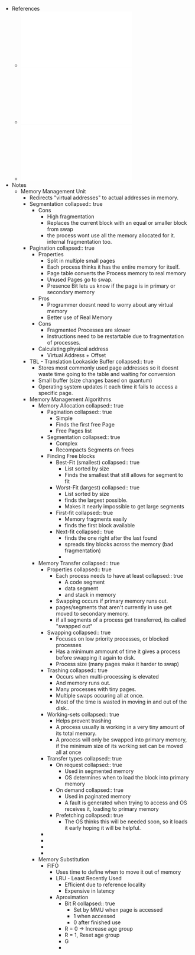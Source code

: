 - References
	- ![18 - MV2 - Funcioamento enderecamento virtual.pdf](../assets/18_-_MV2_-_Funcioamento_enderecamento_virtual_1737552094522_0.pdf)
	- ![19 - MV3 - Eficiencia no enderecamento virtual.pdf](../assets/19_-_MV3_-_Eficiencia_no_enderecamento_virtual_1737552097124_0.pdf)
	- ![20 - MV4 - Algoritmos 2024-25.pdf](../assets/20_-_MV4_-_Algoritmos_2024-25_1737552099487_0.pdf)
- Notes
	- Memory Management Unit
		- Redirects "virtual addresses" to actual addresses in memory.
		- Segmentation
		  collapsed:: true
			- Cons
				- High fragmentation
				- Replaces the current block with an equal or smaller block from swap
				- the process wont use all the memory allocated for it. internal fragmentation too.
		- Pagination
		  collapsed:: true
			- Properties
				- Split in multiple small pages
				- Each process thinks it has the entire memory for itself.
				- Page table converts the Process memory to real memory
				- Unused Pages go to swap.
				- Presence Bit lets us know if the page is in primary or secondary memory
			- Pros
				- Programmer doesnt need to worry about any virtual memory
				- Better use of Real Memory
			- Cons
				- Fragmented Processes are slower
				- Instructions need to be restartable due to fragmentation of processes.
			- Calculating physical address
				- Virtual Address + Offset
		- TBL - Translation Lookaside Buffer
		  collapsed:: true
			- Stores most commonly used page addresses so it doesnt waste time going to the table and waiting for conversion
			- Small buffer (size changes based on quantum)
			- Operating system updates it each time it fails to access a specific page.
		- Memory Management Algorithms
			- Memory Allocation
			  collapsed:: true
				- Pagination
				  collapsed:: true
					- Simple
					- Finds the first free Page
					- Free Pages list
				- Segmentation
				  collapsed:: true
					- Complex
					- Recompacts Segments on frees
				- Finding Free blocks
					- Best-Fit (smallest)
					  collapsed:: true
						- List sorted by size
						- Finds the smallest that still allows for segment to fit
					- Worst-Fit (largest)
					  collapsed:: true
						- List sorted by size
						- finds the largest possible.
						- Makes it nearly impossible to get large segments
					- First-fit
					  collapsed:: true
						- Memory fragments easily
						- finds the first block available
					- Next-fit
					  collapsed:: true
						- finds the one right after the last found
						- spreads tiny blocks across the memory (bad fragmentation)
						-
			- Memory Transfer
			  collapsed:: true
				- Properties
				  collapsed:: true
					- Each process needs to have at least
					  collapsed:: true
						- A code segment
						- data segment
						- and stack in memory
					- Swapping occurs if primary memory runs out.
					- pages/segments that aren't currently in use get moved to secondary memory.
					- if all segments of a process get transferred, its called "swapped out"
				- Swapping
				  collapsed:: true
					- Focuses on low priority processes, or blocked processes
					- Has a minimum ammount of time it gives a process before swapping it again to disk.
					- Process size (many pages make it harder to swap)
				- Trashing
				  collapsed:: true
					- Occurs when multi-processing is elevated
					- And memory runs out.
					- Many processes with tiny pages.
					- Multiple swaps occuring all at once.
					- Most of the time is wasted in moving in and out of the disk..
				- Working-sets
				  collapsed:: true
					- Helps prevent trashing
					- A process usually is working in a very tiny amount of its total memory.
					- A process will only be swapped into primary memory, if the minimum size of its working set can be moved all at once
				- Transfer types
				  collapsed:: true
					- On request
					  collapsed:: true
						- Used in segmented memory
						- OS determines when to load the block into primary memory
					- On demand
					  collapsed:: true
						- Used in paginated memory
						- A fault is generated when trying to access and OS receives it, loading to primary memory
					- Prefetching
					  collapsed:: true
						- The OS thinks this will be needed soon, so it loads it early hoping it will be helpful.
				-
				-
				-
				-
			- Memory Substitution
				- FIFO
					- Uses time to define when to move it out of memory
					- LRU - Least Recently Used
						- Efficient due to reference locality
						- Expensive in latency
					- Aproximation
						- Bit R
						  collapsed:: true
							- Set by MMU when page is accessed
							- 1 when accessed
							- 0 after finished use
						- R = 0 -> Increase age group
						- R = 1, Reset age group
						- G
						-
